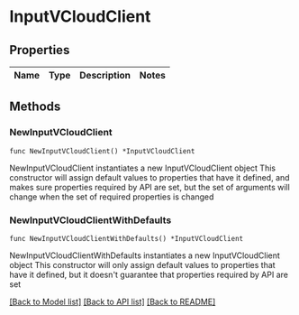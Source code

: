 # InputVCloudClient

## Properties

Name | Type | Description | Notes
------------ | ------------- | ------------- | -------------

## Methods

### NewInputVCloudClient

`func NewInputVCloudClient() *InputVCloudClient`

NewInputVCloudClient instantiates a new InputVCloudClient object
This constructor will assign default values to properties that have it defined,
and makes sure properties required by API are set, but the set of arguments
will change when the set of required properties is changed

### NewInputVCloudClientWithDefaults

`func NewInputVCloudClientWithDefaults() *InputVCloudClient`

NewInputVCloudClientWithDefaults instantiates a new InputVCloudClient object
This constructor will only assign default values to properties that have it defined,
but it doesn't guarantee that properties required by API are set


[[Back to Model list]](../README.md#documentation-for-models) [[Back to API list]](../README.md#documentation-for-api-endpoints) [[Back to README]](../README.md)


